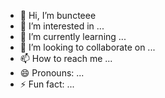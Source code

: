 - 👋 Hi, I’m buncteee
- 👀 I’m interested in ...
- 🌱 I’m currently learning ...
- 💞️ I’m looking to collaborate on ...
- 📫 How to reach me ...
- 😄 Pronouns: ...
- ⚡ Fun fact: ...

<!---
buncte/buncte is a ✨ special ✨ repository because its `README.md` (this file) appears on your GitHub profile.
You can click the Preview link to take a look at your changes.
--->
